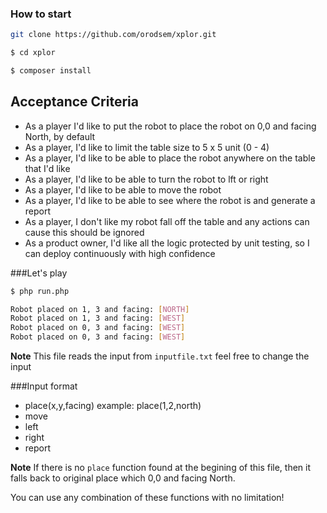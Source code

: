 ### How to start
```sh
git clone https://github.com/orodsem/xplor.git

$ cd xplor

$ composer install
```

**Acceptance Criteria**
- 
* As a player I'd like to put the robot to place the robot on 0,0 and facing North, by default
* As a player, I'd like to limit the table size to 5 x 5 unit (0 - 4)
* As a player, I'd like to be able to place the robot anywhere on the table that I'd like
* As a player, I'd like to be able to turn the robot to lft or right
* As a player, I'd like to be able to move the robot
* As a player, I'd like to be able to see where the robot is and generate a report
* As a player, I don't like my robot fall off the table and any actions can cause this should be ignored
* As a product owner, I'd like all the logic protected by unit testing, so I can deploy continuously with high confidence

###Let's play
```sh
$ php run.php

Robot placed on 1, 3 and facing: [NORTH] 
Robot placed on 1, 3 and facing: [WEST] 
Robot placed on 0, 3 and facing: [WEST] 
Robot placed on 0, 3 and facing: [WEST]
```

**Note** 
This file reads the input from `inputfile.txt` feel free to change the input

###Input format 

* place(x,y,facing) example: place(1,2,north)
* move
* left
* right
* report 

**Note**
If there is no `place` function found at the begining of this file, then it falls back to original place which 0,0 and facing North.

You can use any combination of these functions with no limitation! 




     